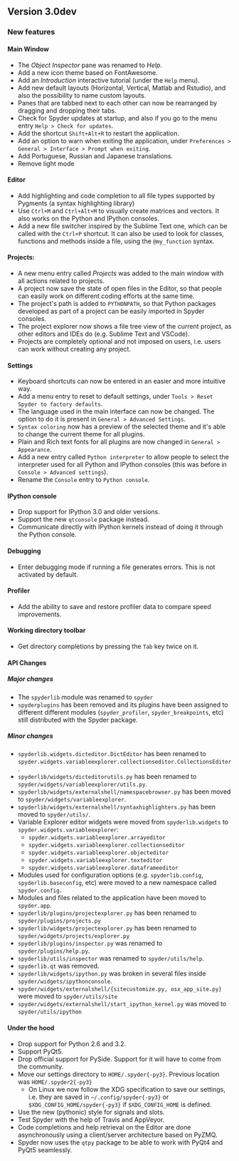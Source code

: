 ## Version 3.0dev

### New features

#### Main Window

* The *Object Inspector* pane was renamed to *Help*.
* Add a new icon theme based on FontAwesome.
* Add an *Introduction* interactive tutorial (under the `Help` menu).
* Add new default layouts (Horizontal, Vertical, Matlab and Rstudio), and also the
  possibility to name custom layouts.
* Panes that are tabbed next to each other can now be rearranged by dragging and
  dropping their tabs.
* Check for Spyder updates at startup, and also if you go to the menu entry
  `Help > Check for updates`.
* Add the shortcut `Shift+Alt+R` to restart the application.
* Add an option to warn when exiting the application, under
  `Preferences > General > Interface > Prompt when exiting`.
* Add Portuguese, Russian and Japanese translations.
* Remove light mode

#### Editor
* Add highlighting and code completion to all file types supported by Pygments
  (a syntax highlighting library)
* Use `Ctrl+M` and `Ctrl+Alt+M` to visually create matrices and vectors. It also
  works on the Python and IPython consoles.
* Add a new file switcher inspired by the Sublime Text one, which can be called
  with the `Ctrl+P` shortcut. It can also be used to look for classes, functions
  and methods inside a file, using the `@my_function` syntax.

#### Projects:
* A new menu entry called *Projects* was added to the main window with all
  actions related to projects.
* A project now save the state of open files in the Editor, so that people can
  easily work on different coding efforts at the same time.
* The project's path is added to `PYTHONPATH`, so that Python packages
  developed as part of a project can be easily imported in Spyder consoles.
* The project explorer now shows a file tree view of the current project, as
  other editors and IDEs do (e.g. Sublime Text and VSCode).
* Projects are completely optional and not imposed on users, i.e. users can work
  without creating any project.

#### Settings
* Keyboard shortcuts can now be entered in an easier and more intuitive way.
* Add a menu entry to reset to default settings, under
  `Tools > Reset Spyder to factory defaults`.
* The language used in the main interface can now be changed. The option to
  do it is present in `General > Advanced Settings`.
* `Syntax coloring` now has a preview of the selected theme and it's able to
  change the current theme for all plugins.
* Plain and Rich text fonts for all plugins are now changed in
  `General > Appearance`.
* Add a new entry called `Python interpreter` to allow people to select the
  interpreter used for all Python and IPython consoles (this was before in
  `Console > Advanced settings`).
* Rename the `Console` entry to `Python console`.

#### IPython console
* Drop support for IPython 3.0 and older versions.
* Support the new `qtconsole` package instead. 
* Communicate directly with IPython kernels instead of doing it through the
  Python  console.

#### Debugging
* Enter debugging mode if running a file generates errors. This is not activated
  by default.

#### Profiler
* Add the ability to save and restore profiler data to compare speed improvements.

#### Working directory toolbar
* Get directory completions by pressing the `Tab` key twice on it.

#### API Changes

##### Major changes
* The `spyderlib` module was renamed to `spyder`
* `spyderplugins` has been removed and its plugins have been assigned to different
  different modules (`spyder_profiler`, `spyder_breakpoints`, etc) still
  distributed with the Spyder package.

##### Minor changes
* `spyderlib.widgets.dicteditor.DictEditor` has been renamed to
  `spyder.widgets.variableexplorer.collectionseditor.CollectionsEditor`.
* `spyderlib/widgets/dicteditorutils.py` has been renamed to
  `spyder/widgets/variableexplorer/utils.py`.
* `spyderlib/widgets/externalshell/namespacebrowser.py` has been moved to
  `spyder/widgets/variableexplorer`.
* `spyderlib/widgets/externalshell/syntaxhighlighters.py` has been moved to
  `spyder/utils/`.
* Variable Explorer editor widgets were moved from `spyderlib.widgets`
  to `spyder.widgets.variableexplorer`:
    * `spyder.widgets.variableexplorer.arrayeditor`
    * `spyder.widgets.variableexplorer.collectionseditor`
    * `spyder.widgets.variableexplorer.objecteditor`
    * `spyder.widgets.variableexplorer.texteditor`
    * `spyder.widgets.variableexplorer.dataframeeditor`
* Modules used for configuration options (e.g. `spyderlib.config`,
  `spyderlib.baseconfig`, etc) were moved to a new namespace called
  `spyder.config`.
* Modules and files related to the application have been moved to
  `spyder.app`.
* `spyderlib/plugins/projectexplorer.py` has been renamed to
  `spyder/plugins/projects.py`
* `spyderlib/widgets/projectexplorer.py` has been renamed to
  `spyder/widgets/projects/explorer.py`
* `spyderlib/plugins/inspector.py` was renamed to
  `spyder/plugins/help.py`.
* `spyderlib/utils/inspector` was renamed to `spyder/utils/help`.
* `spyderlib.qt` was removed.
* `spyderlib/widgets/ipython.py` was broken in several files inside
   `spyder/widgets/ipythonconsole`.
* `spyder/widgets/externalshell/{sitecustomize.py, osx_app_site.py}` were
  moved to `spyder/utils/site`
* `spyder/widgets/externalshell/start_ipython_kernel.py` was moved to
  `spyder/utils/ipython`

#### Under the hood
* Drop support for Python 2.6 and 3.2.
* Support PyQt5.
* Drop official support for PySide. Support for it will have to come from the community.
* Move our settings directory to `HOME/.spyder{-py3}`. Previous location was `HOME/.spyder2{-py3}`
  * On Linux we now follow the XDG specification to save our settings, i.e. they are saved in
    `~/.config/spyder{-py3}` or `$XDG_CONFIG_HOME/spyder{-py3}` if `$XDG_CONFIG_HOME` is
    defined.
* Use the new (pythonic) style for signals and slots.
* Test Spyder with the help of Travis and AppVeyor.
* Code completions and help retrieval on the Editor are done asynchronously using a
  client/server architecture based on PyZMQ.
* Spyder now uses the `qtpy` package to be able to work with PyQt4 and PyQt5 seamlessly.
